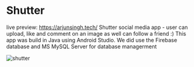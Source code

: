 # Shutter
live preview: https://arjunsingh.tech/
Shutter social media  app - user can upload, like and comment on an image as well can follow a friend :)
This app was build in Java using Android Studio.
We did use the Firebase database and MS MySQL Server for database managerment


![shutter](https://user-images.githubusercontent.com/28630022/105335231-a6fbc900-5b8c-11eb-9165-3c3cb802a83c.gif)
